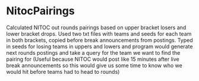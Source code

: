 # NitocPairings
Calculated NITOC out rounds pairings based on upper bracket losers and lower bracket drops. 
Used two txt files with teams and seeds for each team in both brackets, copied before break announcements from postings. 
Typed in seeds for losing teams in uppers and lowers and program would generate next rounds postings and take a query for the team we want to find the pairing for
(Useful because NITOC would post like 15 minutes after live break announcements so this would give us some time to know who we would hit before teams had to head to rounds)
